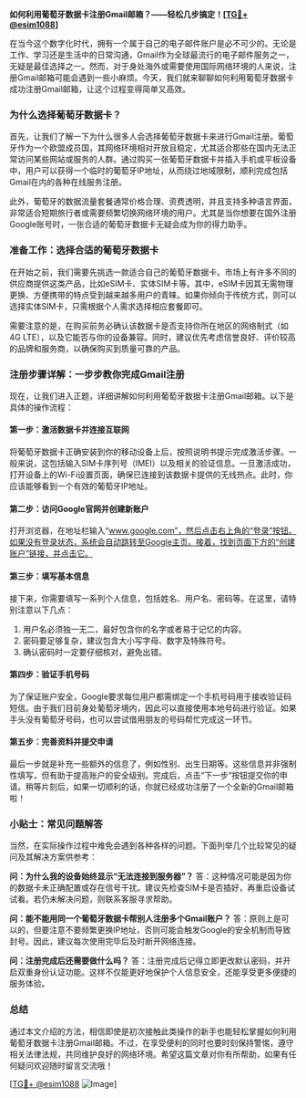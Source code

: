 **如何利用葡萄牙数据卡注册Gmail邮箱？——轻松几步搞定！[[TG💪+ @esim1088](https://t.me/s/esim1088)]**

在当今这个数字化时代，拥有一个属于自己的电子邮件账户是必不可少的。无论是工作、学习还是生活中的日常沟通，Gmail作为全球最流行的电子邮件服务之一，无疑是最佳选择之一。然而，对于身处海外或需要使用国际网络环境的人来说，注册Gmail邮箱可能会遇到一些小麻烦。今天，我们就来聊聊如何利用葡萄牙数据卡成功注册Gmail邮箱，让这个过程变得简单又高效。

### 为什么选择葡萄牙数据卡？

首先，让我们了解一下为什么很多人会选择葡萄牙数据卡来进行Gmail注册。葡萄牙作为一个欧盟成员国，其网络环境相对开放且稳定，尤其适合那些在国内无法正常访问某些网站或服务的人群。通过购买一张葡萄牙数据卡并插入手机或平板设备中，用户可以获得一个临时的葡萄牙IP地址，从而绕过地域限制，顺利完成包括Gmail在内的各种在线服务注册。

此外，葡萄牙的数据流量套餐通常价格合理、资费透明，并且支持多种语言界面，非常适合短期旅行者或需要频繁切换网络环境的用户。尤其是当你想要在国外注册Google账号时，一张合适的葡萄牙数据卡无疑会成为你的得力助手。

### 准备工作：选择合适的葡萄牙数据卡

在开始之前，我们需要先挑选一款适合自己的葡萄牙数据卡。市场上有许多不同的供应商提供这类产品，比如eSIM卡、实体SIM卡等。其中，eSIM卡因其无需物理更换、方便携带的特点受到越来越多用户的青睐。如果你倾向于传统方式，则可以选择实体SIM卡，只需根据个人需求选择相应套餐即可。

需要注意的是，在购买前务必确认该数据卡是否支持你所在地区的网络制式（如4G LTE），以及它能否与你的设备兼容。同时，建议优先考虑信誉良好、评价较高的品牌和服务商，以确保购买到质量可靠的产品。

### 注册步骤详解：一步步教你完成Gmail注册

现在，让我们进入正题，详细讲解如何利用葡萄牙数据卡注册Gmail邮箱。以下是具体的操作流程：

#### 第一步：激活数据卡并连接互联网
将葡萄牙数据卡正确安装到你的移动设备上后，按照说明书提示完成激活步骤。一般来说，这包括输入SIM卡序列号（IMEI）以及相关的验证信息。一旦激活成功，打开设备上的Wi-Fi设置页面，确保已连接到该数据卡提供的无线热点。此时，你应该能够看到一个有效的葡萄牙IP地址。

#### 第二步：访问Google官网并创建新账户
打开浏览器，在地址栏输入“www.google.com”，然后点击右上角的“登录”按钮。如果没有登录状态，系统会自动跳转至Google主页。接着，找到页面下方的“创建账户”链接，并点击它。

#### 第三步：填写基本信息
接下来，你需要填写一系列个人信息，包括姓名、用户名、密码等。在这里，请特别注意以下几点：
1. 用户名必须独一无二，最好包含你的名字或者易于记忆的内容。
2. 密码要足够复杂，建议包含大小写字母、数字及特殊符号。
3. 确认密码时一定要仔细核对，避免出错。

#### 第四步：验证手机号码
为了保证账户安全，Google要求每位用户都需绑定一个手机号码用于接收验证码短信。由于我们目前身处葡萄牙境内，因此可以直接使用本地号码进行验证。如果手头没有葡萄牙号码，也可以尝试借用朋友的号码帮忙完成这一环节。

#### 第五步：完善资料并提交申请
最后一步就是补充一些额外的信息了，例如性别、出生日期等。这些信息并非强制性填写，但有助于提高账户的安全级别。完成后，点击“下一步”按钮提交你的申请。稍等片刻后，如果一切顺利的话，你就已经成功注册了一个全新的Gmail邮箱啦！

### 小贴士：常见问题解答

当然，在实际操作过程中难免会遇到各种各样的问题。下面列举几个比较常见的疑问及其解决方案供参考：

**问：为什么我的设备始终显示“无法连接到服务器”？**
答：这种情况可能是因为你的数据卡未正确配置或存在信号干扰。建议先检查SIM卡是否插好，再重启设备试试看。若仍未解决问题，则联系客服寻求帮助。

**问：能不能用同一个葡萄牙数据卡帮别人注册多个Gmail账户？**
答：原则上是可以的，但要注意不要频繁更换IP地址，否则可能会触发Google的安全机制而导致封号。因此，建议每次使用完毕后及时断开网络连接。

**问：注册完成后还需要做什么吗？**
答：注册完成后记得立即更改默认密码，并开启双重身份认证功能。这样不仅能更好地保护个人信息安全，还能享受更多便捷的服务体验。

### 总结

通过本文介绍的方法，相信即使是初次接触此类操作的新手也能轻松掌握如何利用葡萄牙数据卡注册Gmail邮箱。不过，在享受便利的同时也要时刻保持警惕，遵守相关法律法规，共同维护良好的网络环境。希望这篇文章对你有所帮助，如果有任何疑问欢迎随时留言交流哦！

[[TG💪+ @esim1088](https://t.me/s/esim1088) ![Image](https://i.postimg.cc/4NQfJmqS/Snipaste-2025-05-13-00-14-12.png)]